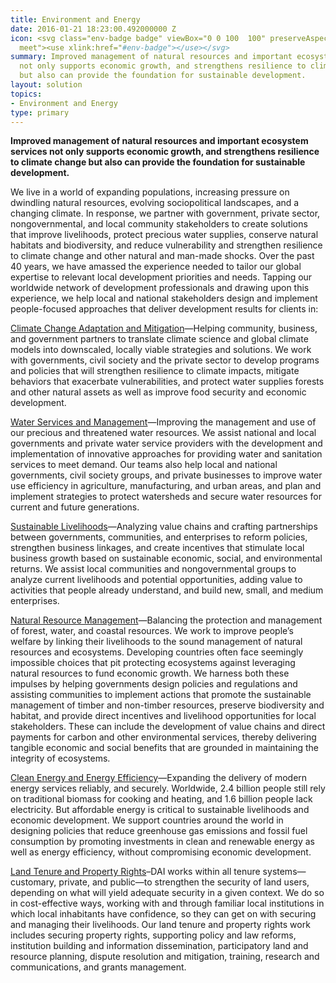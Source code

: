 ```yaml
---
title: Environment and Energy
date: 2016-01-21 18:23:00.492000000 Z
icon: <svg class="env-badge badge" viewBox="0 0 100  100" preserveAspectRatio="xMinYMax
  meet"><use xlink:href="#env-badge"></use></svg>
summary: Improved management of natural resources and important ecosystem services
  not only supports economic growth, and strengthens resilience to climate change
  but also can provide the foundation for sustainable development.
layout: solution
topics:
- Environment and Energy
type: primary
---
```

**Improved management of natural resources and important ecosystem services not only supports economic growth, and strengthens resilience to climate change but also can provide the foundation for sustainable development.**


We live in a world of expanding populations, increasing pressure on dwindling natural resources, evolving sociopolitical landscapes, and a changing climate. In response, we partner with government, private sector, nongovernmental, and local community stakeholders to create solutions that improve livelihoods, protect precious water supplies, conserve natural habitats and biodiversity, and reduce vulnerability and strengthen resilience to climate change and other natural and man-made shocks. Over the past 40 years, we have amassed the experience needed to tailor our global expertise to relevant local development priorities and needs. Tapping our worldwide network of development professionals and drawing upon this experience, we help local and national stakeholders design and implement people-focused approaches that deliver development results for clients in:

[Climate Change Adaptation and Mitigation](/our-work/solutions/climate-change-adaptation-and-mitigation/)—Helping community, business, and government partners to translate climate science and global climate models into downscaled, locally viable strategies and solutions. We work with governments, civil society and the private sector to develop programs and policies that will strengthen resilience to climate impacts, mitigate behaviors that exacerbate vulnerabilities, and protect water supplies forests and other natural assets as well as improve food security and economic development.

[Water Services and Management](/our-work/solutions/water-services-and-resource-management/)—Improving the management and use of our precious and threatened water resources. We assist national and local governments and private water service providers with the development and implementation of innovative approaches for providing water and sanitation services to meet demand. Our teams also help local and national governments, civil society groups, and private businesses to improve water use efficiency in agriculture, manufacturing, and urban areas, and plan and implement strategies to protect watersheds and secure water resources for current and future generations.

[Sustainable Livelihoods](/our-work/solutions/sustainable-livelihoods/)—Analyzing value chains and crafting partnerships between governments, communities, and enterprises to reform policies, strengthen business linkages, and create incentives that stimulate local business growth based on sustainable economic, social, and environmental returns. We assist local communities and nongovernmental groups to analyze current livelihoods and potential opportunities, adding value to activities that people already understand, and build new, small, and medium enterprises.

[Natural Resource Management](/our-work/solutions/natural-resource-management/)—Balancing the protection and management of forest, water, and coastal resources. We work to improve people’s welfare by linking their livelihoods to the sound management of natural resources and ecosystems. Developing countries often face seemingly impossible choices that pit protecting ecosystems against leveraging natural resources to fund economic growth. We harness both these impulses by helping governments design policies and regulations and assisting communities to implement actions that promote the sustainable management of timber and non-timber resources, preserve biodiversity and habitat, and provide direct incentives and livelihood opportunities for local stakeholders. These can include the development of value chains and direct payments for carbon and other environmental services, thereby delivering tangible economic and social benefits that are grounded in maintaining the integrity of ecosystems.

[Clean Energy and Energy Efficiency](/our-work/solutions/clean-energy-and-energy-efficiency/)—Expanding the delivery of modern energy services reliably, and securely. Worldwide, 2.4 billion people still rely on traditional biomass for cooking and heating, and 1.6 billion people lack electricity. But affordable energy is critical to sustainable livelihoods and economic development. We support countries around the world in designing policies that reduce greenhouse gas emissions and fossil fuel consumption by promoting investments in clean and renewable energy as well as energy efficiency, without compromising economic development.

[Land Tenure and Property Rights](/our-work/solutions/land-tenure/)–DAI works within all tenure systems—customary, private, and public—to strengthen the security of land users, depending on what will yield adequate security in a given context. We do so in cost-effective ways, working with and through familiar local institutions in which local inhabitants have confidence, so they can get on with securing and managing their livelihoods. Our land tenure and property rights work includes securing property rights, supporting policy and law reforms, institution building and information dissemination, participatory land and resource planning, dispute resolution and mitigation, training, research and communications, and grants management.
